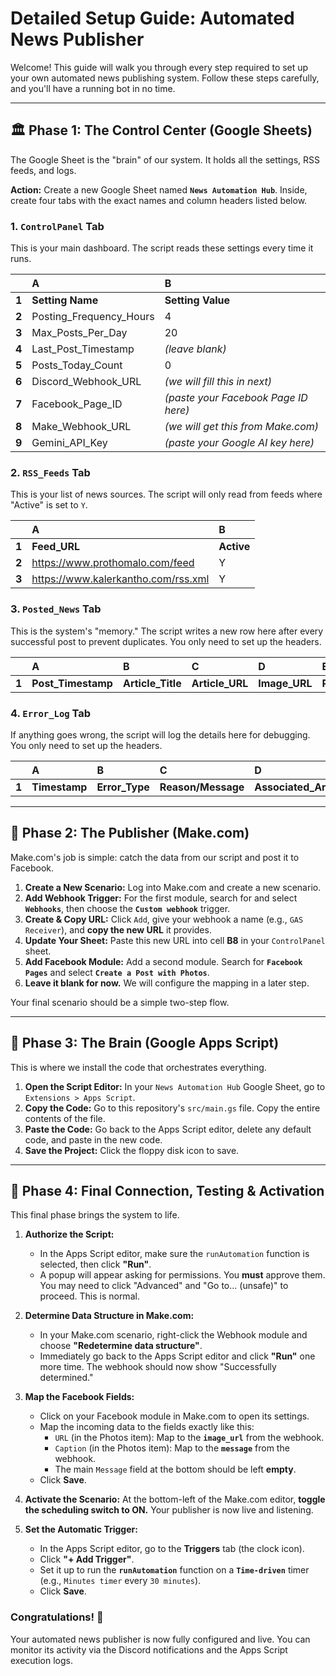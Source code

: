 # Detailed Setup Guide: Automated News Publisher

Welcome! This guide will walk you through every step required to set up your own automated news publishing system. Follow these steps carefully, and you'll have a running bot in no time.

---

## 🏛️ Phase 1: The Control Center (Google Sheets)

The Google Sheet is the "brain" of our system. It holds all the settings, RSS feeds, and logs.

**Action:** Create a new Google Sheet named **`News Automation Hub`**. Inside, create four tabs with the exact names and column headers listed below.

### 1. `ControlPanel` Tab

This is your main dashboard. The script reads these settings every time it runs.

<!-- **YOUR ACTION:** Upload your screenshot of this tab to `assets/screenshots/` and replace this line with:
![Control Panel Sheet](assets/screenshots/controlpanel_setup.png)
-->

| | A | B |
| :--- | :--- | :--- |
| **1**| **Setting Name** | **Setting Value** |
| **2**| Posting_Frequency_Hours | 4 |
| **3**| Max_Posts_Per_Day | 20 |
| **4**| Last_Post_Timestamp | *(leave blank)* |
| **5**| Posts_Today_Count | 0 |
| **6**| Discord_Webhook_URL | *(we will fill this in next)* |
| **7**| Facebook_Page_ID | *(paste your Facebook Page ID here)*|
| **8**| Make_Webhook_URL | *(we will get this from Make.com)*|
| **9**| Gemini_API_Key | *(paste your Google AI key here)* |

### 2. `RSS_Feeds` Tab

This is your list of news sources. The script will only read from feeds where "Active" is set to `Y`.

<!-- **YOUR ACTION:** Upload a screenshot of this tab and replace this line with:
![RSS Feeds Sheet](assets/screenshots/rss_feeds_setup.png)
-->

| | A | B |
| :--- | :--- | :--- |
| **1**| **Feed_URL** | **Active** |
| **2**| https://www.prothomalo.com/feed | Y |
| **3**| https://www.kalerkantho.com/rss.xml | Y |

### 3. `Posted_News` Tab

This is the system's "memory." The script writes a new row here after every successful post to prevent duplicates. You only need to set up the headers.

| | A | B | C | D | E |
| :--- | :--- | :--- | :--- | :--- | :--- |
| **1**| **Post_Timestamp** | **Article_Title** | **Article_URL**| **Image_URL** | **Post_ID_Status**|

### 4. `Error_Log` Tab

If anything goes wrong, the script will log the details here for debugging. You only need to set up the headers.

| | A | B | C | D |
| :--- | :--- | :--- | :--- | :--- |
| **1**| **Timestamp** | **Error_Type** | **Reason/Message**| **Associated_Article** |

---

## 🤖 Phase 2: The Publisher (Make.com)

Make.com's job is simple: catch the data from our script and post it to Facebook.

1.  **Create a New Scenario:** Log into Make.com and create a new scenario.
2.  **Add Webhook Trigger:** For the first module, search for and select **`Webhooks`**, then choose the **`Custom webhook`** trigger.
3.  **Create & Copy URL:** Click `Add`, give your webhook a name (e.g., `GAS Receiver`), and **copy the new URL** it provides.
4.  **Update Your Sheet:** Paste this new URL into cell **B8** in your `ControlPanel` sheet.
5.  **Add Facebook Module:** Add a second module. Search for **`Facebook Pages`** and select **`Create a Post with Photos`**.
6.  **Leave it blank for now.** We will configure the mapping in a later step.

Your final scenario should be a simple two-step flow.

<!-- **YOUR ACTION:** Upload a screenshot of the two-step scenario and replace this line with:
![Make.com Scenario](assets/screenshots/make_scenario_overview.png)
-->

---

## 🧠 Phase 3: The Brain (Google Apps Script)

This is where we install the code that orchestrates everything.

1.  **Open the Script Editor:** In your `News Automation Hub` Google Sheet, go to `Extensions > Apps Script`.
2.  **Copy the Code:** Go to this repository's `src/main.gs` file. Copy the entire contents of the file.
3.  **Paste the Code:** Go back to the Apps Script editor, delete any default code, and paste in the new code.
4.  **Save the Project:** Click the floppy disk icon to save.

---

## 🚀 Phase 4: Final Connection, Testing & Activation

This final phase brings the system to life.

1.  **Authorize the Script:**
    *   In the Apps Script editor, make sure the `runAutomation` function is selected, then click **"Run"**.
    *   A popup will appear asking for permissions. You **must** approve them. You may need to click "Advanced" and "Go to... (unsafe)" to proceed. This is normal.

2.  **Determine Data Structure in Make.com:**
    *   In your Make.com scenario, right-click the Webhook module and choose **"Redetermine data structure"**.
    *   Immediately go back to the Apps Script editor and click **"Run"** one more time. The webhook should now show "Successfully determined."

3.  **Map the Facebook Fields:**
    *   Click on your Facebook module in Make.com to open its settings.
    *   Map the incoming data to the fields exactly like this:
        *   `URL` (in the Photos item): Map to the **`image_url`** from the webhook.
        *   `Caption` (in the Photos item): Map to the **`message`** from the webhook.
        *   The main `Message` field at the bottom should be left **empty**.
    *   Click **Save**.

<!-- **YOUR ACTION:** Upload your most important screenshot showing the correct mapping and replace this line with:
![Facebook Module Mapping](assets/screenshots/make_facebook_mapping.png)
-->

4.  **Activate the Scenario:** At the bottom-left of the Make.com editor, **toggle the scheduling switch to ON.** Your publisher is now live and listening.

5.  **Set the Automatic Trigger:**
    *   In the Apps Script editor, go to the **Triggers** tab (the clock icon).
    *   Click **"+ Add Trigger"**.
    *   Set it up to run the **`runAutomation`** function on a **`Time-driven`** timer (e.g., `Minutes timer` every `30 minutes`).
    *   Click **Save**.

<!-- **YOUR ACTION:** Upload a screenshot of your trigger setup and replace this line with:
![Apps Script Trigger](assets/screenshots/apps_script_trigger.png)
-->

### Congratulations! 🎉

Your automated news publisher is now fully configured and live. You can monitor its activity via the Discord notifications and the Apps Script execution logs.
